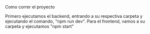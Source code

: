 Como correr el proyecto

Primero ejecutamos el backend, entrando a su respectiva carpeta y ejecutando el comando, "npm run dev".
Para el frontend, vamos a su carpeta y ejecutamos "npm start"

